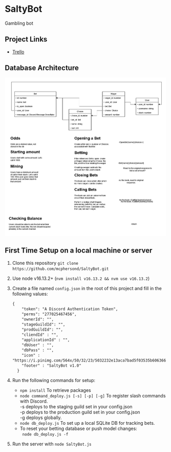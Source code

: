 # SaltyBot

Gambling bot

## Project Links
- [Trello](https://trello.com/b/vRkTunq5/saltybot)

## Database Architecture
![Diagram](./misc/diagram.png)

## First Time Setup on a local machine or server
1. Clone this repository
    `git clone https://github.com/mcphersond/SaltyBot.git`
1. Use node v16.13.2+ (`nvm install v16.13.2 && nvm use v16.13.2`)
1. Create a file named `config.json` in the root of this project and fill in the following values:
    ```
    {
        "token": "A Discord Authentication Token",
        "perms": "277025467456",
        "ownerId": "",
        "stageGuildId": "",
        "prodGuildId": "",
        "cliendId" : "",
        "applicationId" : "",
        "dbUser" : "",
        "dbPass" : "",
        "icon" : "https://i.pinimg.com/564x/50/32/23/5032232e13aca7bad5f03535b606366c.jpg",
        "footer" : "SaltyBot v1.0"
      }
    ```

1. Run the following commands for setup:  
    * ``` npm install ``` To retrieve packages  
    * ``` node command_deploy.js [-s] [-p] [-g] ``` To register slash commands with Discord.  
     -s    deploys to the staging guild set in your config.json  
     -p    deploys to the production guild set in your config.json  
     -g    deploys globally.  
    * ``` node db_deploy.js ``` To set up a local SQLite DB for tracking bets.  

    - To reset your betting database or push model changes:  
      ``` node db_deploy.js -f```

1. Run the server with `node SaltyBot.js`
